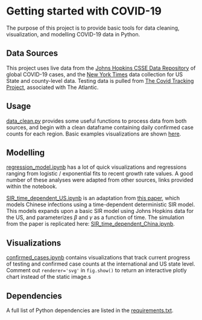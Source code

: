# Getting started with COVID-19
The purpose of this project is to provide basic tools for data cleaning, visualization, and modelling COVID-19 data in Python.

## Data Sources
This project uses live data from the [Johns Hopkins CSSE Data Repository](https://github.com/CSSEGISandData/COVID-19) of global COVID-19 cases, and the [New York Times](https://github.com/nytimes/covid-19-data) data collection for US State and county-level data. Testing data is pulled from [The Covid Tracking Project](https://covidtracking.com/), associated with The Atlantic.

## Usage
[data_clean.py](data_clean.py) provides some useful functions to process data from both sources, and begin with a clean dataframe containing daily confirmed case counts for each region. Basic examples visualizations are shown [here](testing_viz.ipynb).

## Modelling
[regression_model.ipynb](regression_model.ipynb) has a lot of quick visualizations and regressions ranging from logistic / exponential fits to recent growth rate values. A good number of these analyses were adapted from other sources, links provided within the notebook.

[SIR_time_dependent_US.ipynb](SIR_time_dependent_US.ipynb) is an adaptation from [this paper](https://arxiv.org/abs/2003.00122), which models Chinese infections using a time-dependent deterministic SIR model. This models expands upon a basic SIR model using Johns Hopkins data for the US, and parameterizes $\beta$ and $\gamma$ as a function of time. The simulation from the paper is replicated here: [SIR_time_dependent_China.ipynb](SIR_time_dependent_China.ipynb).

## Visualizations
[confirmed_cases.ipynb](confirmed_cases.ipynb) contains visualizations that track current progress of testing and confirmed case counts at the international and US state level. Comment out `renderer='svg'` in `fig.show()` to return an interactive plotly chart instead of the static image.s

## Dependencies
A full list of Python dependencies are listed in the [requirements.txt](requirements.txt).
